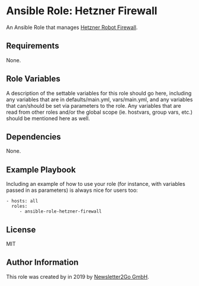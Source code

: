 Ansible Role: Hetzner Firewall
=========

An Ansible Role that manages [Hetzner Robot Firewall](https://wiki.hetzner.de/index.php/Robot_Firewall/en).

Requirements
------------

None.

Role Variables
--------------

A description of the settable variables for this role should go here, including
any variables that are in defaults/main.yml, vars/main.yml, and any variables
that can/should be set via parameters to the role. Any variables that are read
from other roles and/or the global scope (ie. hostvars, group vars, etc.) should
be mentioned here as well.

Dependencies
------------

None.

Example Playbook
----------------

Including an example of how to use your role (for instance, with variables
passed in as parameters) is always nice for users too:

    - hosts: all
      roles:
         - ansible-role-hetzner-firewall

License
-------

MIT

Author Information
------------------

This role was created by in 2019 by [Newsletter2Go GmbH](https://www.newsletter2go.com/).
